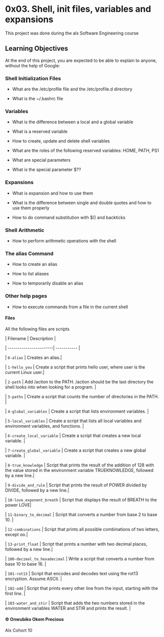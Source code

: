 # 0x03. Shell, init files, variables and expansions



This project was done during the alx Software Engineering course



## Learning Objectives

At the end of this project, you are expected to be able to explain to anyone, without the help of Google:



### Shell Initialization Files

+ What are the /etc/profile file and the /etc/profile.d directory

+ What is the ~/.bashrc file



### Variables

+ What is the difference between a local and a global variable

+ What is a reserved variable

+ How to create, update and delete shell variables

+ What are the roles of the following reserved variables: HOME, PATH, PS1

+ What are special parameters

+ What is the special parameter $??



### Expansions

+ What is expansion and how to use them

+ What is the difference between single and double quotes and how to use them properly

+ How to do command substitution with $() and backticks



### Shell Arithmetic

+ How to perform arithmetic operations with the shell



### The alias Command

+ How to create an alias

+ How to list aliases

+ How to temporarily disable an alias



### Other help pages

+ How to execute commands from a file in the current shell





#### Files 



All the following files are scripts





| Filename               | Description |

| -----------------------| ----------- |

| `0-alias`                        | Creates an alias.|

| `1-hello_you`                    | Create a script that prints hello user, where user is the current Linux user.|

| `2-path` 	                   | Add /action to the PATH. /action should be the last directory the shell looks into when looking for a program. |

| `3-paths`                        | Create a script that counts the number of directories in the PATH. |

| `4-global_variables`             | Create a script that lists environment variables. |

| `5-local_variables`              | Create a script that lists all local variables and environment variables, and functions. |

| `6-create_local_variable`        | Create a script that creates a new local variable. |

| `7-create_global_variable`       | Create a script that creates a new global variable. |

| `8-true_knowledge`               | Script that prints the result of the addition of 128 with the value stored in the environment variable TRUEKNOWLEDGE, followed by a new line.|

| `9-divide_and_rule` 	           | Script that prints the result of POWER divided by DIVIDE, followed by a new line.|

| `10-love_exponent_breath`        | Script that displays the result of BREATH to the power LOVE|

| `11-binary_to_decimal`           | Script that converts a number from base 2 to base 10. |

| `12-combinations`                | Script that prints all possible combinations of two letters, except oo.|

| `13-print_float`                 | Script that prints a number with two decimal places, followed by a new line.|

| `100-decimal_to_hexadecimal`     | Write a script that converts a number from base 10 to base 16. |

| `101-rot13`   	           | Script that encodes and decodes text using the rot13 encryption. Assume ASCII. |

| `102-odd`                        | Script that prints every other line from the input, starting with the first line. |

| `103-water_and_stir`	           | Script that adds the two numbers stored in the environment variables WATER and STIR and prints the result. |





#### &copy; Onwubiko Okem Precious

Alx Cohort 10
